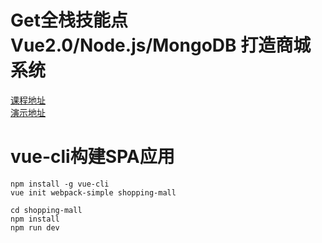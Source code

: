 # Get全栈技能点Vue2.0/Node.js/MongoDB 打造商城系统
[课程地址](http://coding.imooc.com/learn/list/113.html)  
[演示地址](http://mallvnm.t.imooc.io/#/goods)  

# vue-cli构建SPA应用
```
npm install -g vue-cli
vue init webpack-simple shopping-mall

cd shopping-mall
npm install
npm run dev
```